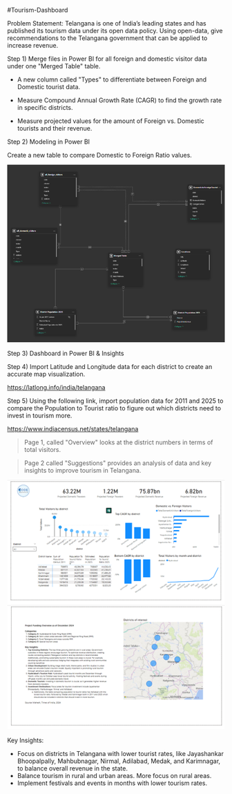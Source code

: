 #Tourism-Dashboard 

Problem Statement: 
Telangana is one of India’s leading states and has published its tourism data under its open data policy. Using open-data, give recommendations to the Telangana government that can be applied to increase revenue. 

Step 1) 
Merge files in Power BI for all foreign and domestic visitor data under one "Merged Table" table.

- A new column called "Types" to differentiate between Foreign and Domestic tourist data. 

- Measure Compound Annual Growth Rate (CAGR) to find the growth rate in specific districts. 

- Measure projected values for the amount of Foreign vs. Domestic tourists and their revenue. 

Step 2)
Modeling in Power BI

Create a new table to compare Domestic to Foreign Ratio values. 

![Screen Shot 2025-03-04 at 8 09 38 PM](https://github.com/UserDna95/Tourism-Dashboard/blob/main/2025-03-04%20(9).png)

Step 3) 
Dashboard in Power BI & Insights

Step 4)
Import Latitude and Longitude data for each district to create an accurate map visualization.

https://latlong.info/india/telangana

Step 5)
Using the following link, import population data for 2011 and 2025 to compare the Population to Tourist ratio to figure out which districts need to invest in tourism more. 

https://www.indiacensus.net/states/telangana 

>Page 1, called "Overview" looks at the district numbers in terms of total visitors. 

>Page 2 called "Suggestions" provides an analysis of data and key insights to improve tourism in Telangana. 

![Screen Shot 2025-03-05 at 8 09 38 PM](https://github.com/UserDna95/Tourism-Dashboard/blob/main/2025-03-04%20(10).png)
![Screen Shot 2025-03-05 at 8 09 38 PM](https://github.com/UserDna95/Tourism-Dashboard/blob/main/2025-03-04%20(11).png)

Key Insights:
- Focus on districts in Telangana with lower tourist rates, like Jayashankar Bhoopalpally, Mahbubnagar, Nirmal, Adilabad,  Medak, and Karimnagar, to balance overall revenue in the state. 
- Balance tourism in rural and urban areas. More focus on rural areas. 
- Implement festivals and events in months with lower tourism rates. 
